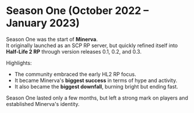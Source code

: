# Season One (October 2022 – January 2023)

Season One was the start of **Minerva**.  
It originally launched as an SCP RP server, but quickly refined itself into **Half-Life 2 RP** through version releases 0.1, 0.2, and 0.3.

Highlights:
- The community embraced the early HL2 RP focus.  
- It became Minerva's **biggest success** in terms of hype and activity.  
- It also became the **biggest downfall**, burning bright but ending fast.

Season One lasted only a few months, but left a strong mark on players and established Minerva's identity.
